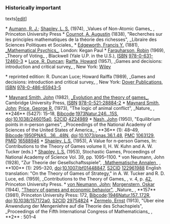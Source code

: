 ### Historically important
texts[[edit](/w/index.php?title=Game\_theory&action=edit&section=52 "Edit
section: Historically important texts")]

 \* [Aumann, R. J.](/wiki/Robert\_Aumann "Robert Aumann"); [Shapley, L. S.](/wiki/Lloyd\_Shapley "Lloyd Shapley") (1974), \_Values of Non-Atomic Games\_ , Princeton University Press
 \* [Cournot, A. Augustin](/wiki/Antoine\_Augustin\_Cournot "Antoine Augustin Cournot") (1838), "Recherches sur les principles mathematiques de la théorie des richesses", \_Libraire des Sciences Politiques et Sociales\_
 \* [Edgeworth, Francis Y.](/wiki/Francis\_Ysidro\_Edgeworth "Francis Ysidro Edgeworth") (1881), [\_Mathematical Psychics\_](https://books.google.com/books?id=CElYAAAAcAAJ), London: Kegan Paul
 \* [Farquharson, Robin](/wiki/Robin\_Farquharson "Robin Farquharson") (1969), \_Theory of Voting\_ , Blackwell (Yale U.P. in the U.S.), [ISBN](/wiki/ISBN\_\(identifier\) "ISBN \(identifier\)") [978-0-631-12460-3](/wiki/Special:BookSources/978-0-631-12460-3 "Special:BookSources/978-0-631-12460-3")
 \* [Luce, R. Duncan](/wiki/R.\_Duncan\_Luce "R. Duncan Luce"); [Raiffa, Howard](/wiki/Howard\_Raiffa "Howard Raiffa") (1957), \_Games and decisions: introduction and critical survey\_ , New York: [Wiley](/wiki/John\_Wiley\_%26\_Sons "John Wiley & Sons")

 

 \* reprinted edition: R. Duncan Luce; Howard Raiffa (1989), \_Games and decisions: introduction and critical survey\_ , New York: [Dover Publications](/wiki/Dover\_Publications "Dover Publications"), [ISBN](/wiki/ISBN\_\(identifier\) "ISBN \(identifier\)") [978-0-486-65943-5](/wiki/Special:BookSources/978-0-486-65943-5 "Special:BookSources/978-0-486-65943-5")

 \* [Maynard Smith, John](/wiki/John\_Maynard\_Smith "John Maynard Smith") (1982), [\_Evolution and the theory of games\_](/wiki/Evolution\_and\_the\_Theory\_of\_Games "Evolution and the Theory of Games"), Cambridge University Press, [ISBN](/wiki/ISBN\_\(identifier\) "ISBN \(identifier\)") [978-0-521-28884-2](/wiki/Special:BookSources/978-0-521-28884-2 "Special:BookSources/978-0-521-28884-2")
 \* [Maynard Smith, John](/wiki/John\_Maynard\_Smith "John Maynard Smith"); [Price, George R.](/wiki/George\_R.\_Price "George R. Price") (1973), "The logic of animal conflict", \_Nature\_ , \*\*246\*\* (5427): 15–18, [Bibcode](/wiki/Bibcode\_\(identifier\) "Bibcode \(identifier\)"):[1973Natur.246...15S](https://ui.adsabs.harvard.edu/abs/1973Natur.246...15S), [doi](/wiki/Doi\_\(identifier\) "Doi \(identifier\)"):[10.1038/246015a0](https://doi.org/10.1038%2F246015a0), [S2CID](/wiki/S2CID\_\(identifier\) "S2CID \(identifier\)") [4224989](https://api.semanticscholar.org/CorpusID:4224989)
 \* [Nash, John](/wiki/John\_Forbes\_Nash "John Forbes Nash") (1950), "Equilibrium points in n-person games", \_Proceedings of the National Academy of Sciences of the United States of America\_ , \*\*36\*\* (1): 48–49, [Bibcode](/wiki/Bibcode\_\(identifier\) "Bibcode \(identifier\)"):[1950PNAS...36...48N](https://ui.adsabs.harvard.edu/abs/1950PNAS...36...48N), [doi](/wiki/Doi\_\(identifier\) "Doi \(identifier\)"):[10.1073/pnas.36.1.48](https://doi.org/10.1073%2Fpnas.36.1.48), [PMC](/wiki/PMC\_\(identifier\) "PMC \(identifier\)") [1063129](https://www.ncbi.nlm.nih.gov/pmc/articles/PMC1063129), [PMID](/wiki/PMID\_\(identifier\) "PMID \(identifier\)") [16588946](https://pubmed.ncbi.nlm.nih.gov/16588946)
 \* [Shapley, L.S.](/wiki/Lloyd\_Shapley "Lloyd Shapley") (1953), A Value for n-person Games, In: Contributions to the Theory of Games volume II, H. W. Kuhn and A. W. Tucker (eds.)
 \* [Shapley, L.S.](/wiki/Lloyd\_Shapley "Lloyd Shapley") (1953), Stochastic Games, Proceedings of National Academy of Science Vol. 39, pp. 1095–1100.
 \* von Neumann, John (1928), "Zur Theorie der Gesellschaftsspiele", \_[Mathematische Annalen](/wiki/Mathematische\_Annalen "Mathematische Annalen")\_ , \*\*100\*\* (1): 295–320, [doi](/wiki/Doi\_\(identifier\) "Doi \(identifier\)"):[10.1007/bf01448847](https://doi.org/10.1007%2Fbf01448847), [S2CID](/wiki/S2CID\_\(identifier\) "S2CID \(identifier\)") [122961988](https://api.semanticscholar.org/CorpusID:122961988) English translation: "On the Theory of Games of Strategy," in A. W. Tucker and R. D. Luce, ed. (1959), \_Contributions to the Theory of Games\_ , v. 4, p. [42.](https://books.google.com/books?id=9lSVFzsTGWsC&pg=PA42) Princeton University Press.
 \* [von Neumann, John](/wiki/John\_von\_Neumann "John von Neumann"); [Morgenstern, Oskar](/wiki/Oskar\_Morgenstern "Oskar Morgenstern") (1944), ["Theory of games and economic behavior"](/wiki/Theory\_of\_games\_and\_economic\_behavior "Theory of games and economic behavior"), \_Nature\_ , \*\*157\*\* (3981), Princeton University Press: 172, [Bibcode](/wiki/Bibcode\_\(identifier\) "Bibcode \(identifier\)"):[1946Natur.157..172R](https://ui.adsabs.harvard.edu/abs/1946Natur.157..172R), [doi](/wiki/Doi\_\(identifier\) "Doi \(identifier\)"):[10.1038/157172a0](https://doi.org/10.1038%2F157172a0), [S2CID](/wiki/S2CID\_\(identifier\) "S2CID \(identifier\)") [29754824](https://api.semanticscholar.org/CorpusID:29754824)
 \* [Zermelo, Ernst](/wiki/Ernst\_Zermelo "Ernst Zermelo") (1913), "Über eine Anwendung der Mengenlehre auf die Theorie des Schachspiels", \_Proceedings of the Fifth International Congress of Mathematicians\_ , \*\*2\*\* : 501–4
